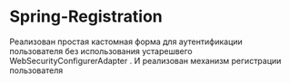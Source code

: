 # Spring-Registration
Реализован простая кастомная форма для аутентификации пользователя без использования устарешвего
WebSecurityConfigurerAdapter . И реализован механизм регистрации пользователя 

